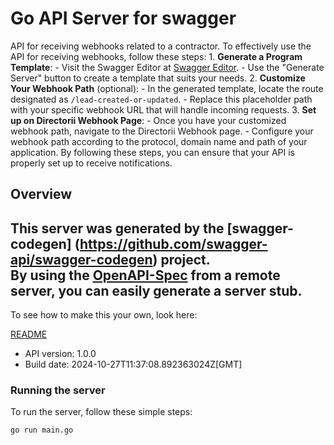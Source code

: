# Go API Server for swagger

API for receiving webhooks related to a contractor.  To effectively use the API for receiving webhooks, follow these steps:  1. **Generate a Program Template**:    - Visit the Swagger Editor at [Swagger Editor](https://editor.swagger.io/).    - Use the \"Generate Server\" button to create a template that suits your needs.  2. **Customize Your Webhook Path** (optional):    - In the generated template, locate the route designated as `/lead-created-or-updated`.    - Replace this placeholder path with your specific webhook URL that will handle incoming requests.  3. **Set up on Directorii Webhook Page**:    - Once you have your customized webhook path, navigate to the Directorii Webhook page.    - Configure your webhook path according to the protocol, domain name and path of your application.  By following these steps, you can ensure that your API is properly set up to receive notifications.

## Overview
This server was generated by the [swagger-codegen]
(https://github.com/swagger-api/swagger-codegen) project.  
By using the [OpenAPI-Spec](https://github.com/OAI/OpenAPI-Specification) from a remote server, you can easily generate a server stub.  
-

To see how to make this your own, look here:

[README](https://github.com/swagger-api/swagger-codegen/blob/master/README.md)

- API version: 1.0.0
- Build date: 2024-10-27T11:37:08.892363024Z[GMT]


### Running the server
To run the server, follow these simple steps:

```
go run main.go
```

